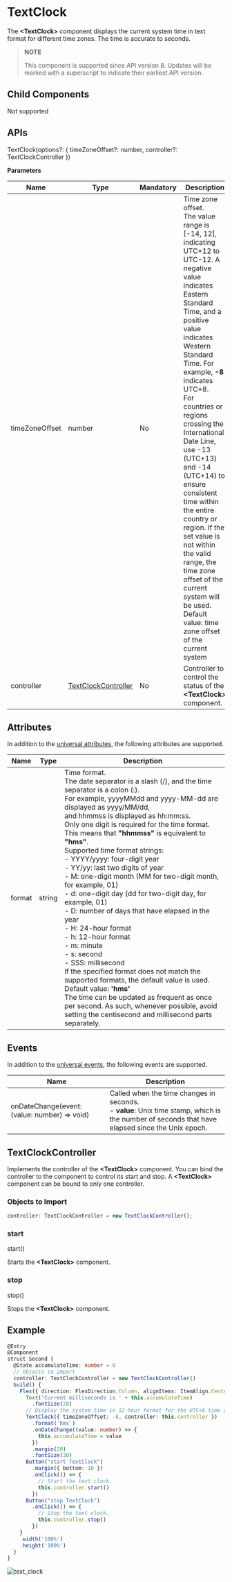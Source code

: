 # TextClock

The **\<TextClock>** component displays the current system time in text format for different time zones. The time is accurate to seconds.

>**NOTE**
>
>This component is supported since API version 8. Updates will be marked with a superscript to indicate their earliest API version.

## Child Components

Not supported

## APIs

TextClock(options?: { timeZoneOffset?: number, controller?: TextClockController })

**Parameters**

| Name           | Type     | Mandatory    | Description                                                    |
| -------------- | -------- | ------ | --------------------------------------------------------------------------- |
| timeZoneOffset | number   | No    | Time zone offset.<br>The value range is [-14, 12], indicating UTC+12 to UTC-12. A negative value indicates Eastern Standard Time, and a positive value indicates Western Standard Time. For example, **-8** indicates UTC+8.<br>For countries or regions crossing the International Date Line, use -13 (UTC+13) and -14 (UTC+14) to ensure consistent time within the entire country or region. If the set value is not within the valid range, the time zone offset of the current system will be used.<br>Default value: time zone offset of the current system|
| controller     | [TextClockController](#textclockcontroller) | No     | Controller to control the status of the **<TextClock\>** component.|

## Attributes

In addition to the [universal attributes](ts-universal-attributes-size.md), the following attributes are supported.

| Name  | Type   | Description                                                        |
| ------ | --------------- | ------------------------------------------------------------ |
| format | string    | Time format.<br>The date separator is a slash (/), and the time separator is a colon (:).<br>For example, yyyyMMdd and yyyy-MM-dd are displayed as yyyy/MM/dd,<br>and hhmmss is displayed as hh:mm:ss.<br>Only one digit is required for the time format. This means that **"hhmmss"** is equivalent to **"hms"**.<br>Supported time format strings:<br>- YYYY/yyyy: four-digit year<br>- YY/yy: last two digits of year<br>- M: one-digit month (MM for two-digit month, for example, 01)<br>- d: one-digit day (dd for two-digit day, for example, 01)<br>- D: number of days that have elapsed in the year<br>- H: 24-hour format<br>- h: 12-hour format<br>- m: minute<br>- s: second<br>- SSS: millisecond<br>If the specified format does not match the supported formats, the default value is used.<br>Default value: **'hms'**<br>The time can be updated as frequent as once per second. As such, whenever possible, avoid setting the centisecond and millisecond parts separately.|

## Events

In addition to the [universal events](ts-universal-events-click.md), the following events are supported.

| Name                                        | Description                                                    |
| -------------------------------------------- | ------------------------------------------------------------ |
| onDateChange(event: (value: number) => void) | Called when the time changes in seconds.<br>- **value**: Unix time stamp, which is the number of seconds that have elapsed since the Unix epoch.|

## TextClockController

Implements the controller of the **\<TextClock>** component. You can bind the controller to the component to control its start and stop. A **\<TextClock>** component can be bound to only one controller.

### Objects to Import

```ts
controller: TextClockController = new TextClockController();
```

### start

start()

Starts the **<TextClock\>** component.

### stop

stop()

Stops the **<TextClock\>** component.

## Example

```ts
@Entry
@Component
struct Second {
  @State accumulateTime: number = 0
  // Objects to import
  controller: TextClockController = new TextClockController()
  build() {
    Flex({ direction: FlexDirection.Column, alignItems: ItemAlign.Center, justifyContent: FlexAlign.Center }) {
      Text('Current milliseconds is ' + this.accumulateTime)
        .fontSize(20)
      // Display the system time in 12-hour format for the UTC+8 time zone, accurate to seconds.
      TextClock({ timeZoneOffset: -8, controller: this.controller })
        .format('hms')
        .onDateChange((value: number) => {
          this.accumulateTime = value
        })
        .margin(20)
        .fontSize(30)
      Button("start TextClock")
        .margin({ bottom: 10 })
        .onClick(() => {
          // Start the text clock.
          this.controller.start()
        })
      Button("stop TextClock")
        .onClick(() => {
          // Stop the text clock.
          this.controller.stop()
        })
    }
    .width('100%')
    .height('100%')
  }
}
```
![text_clock](figures/text_clock.gif)

